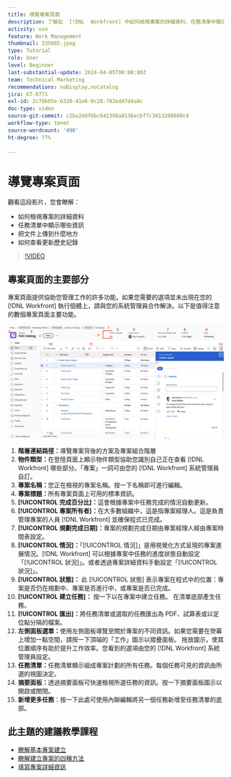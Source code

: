```yaml
---
title: 導覽專案頁面
description: 了解在  [!DNL  Workfront] 中如何檢視專案的詳細資料、任務清單中顯示哪些資訊、把文件上傳到什麼地方，以及如何檢視更新歷史記錄。
activity: use
feature: Work Management
thumbnail: 335085.jpeg
type: Tutorial
role: User
level: Beginner
last-substantial-update: 2024-04-05T00:00:00Z
team: Technical Marketing
recommendations: noDisplay,noCatalog
jira: KT-8771
exl-id: 2c70b05e-6320-41e6-9c28-782edd7d4a8c
doc-type: video
source-git-commit: c2ba2ddfbbc642398a0136ecbf7c3613208080c4
workflow-type: tm+mt
source-wordcount: '498'
ht-degree: 77%

---
```


# 導覽專案頁面

觀看這段影片，您會瞭解：

* 如何檢視專案的詳細資料
* 任務清單中顯示哪些資訊
* 把文件上傳到什麼地方
* 如何查看更新歷史記錄

>[!VIDEO](https://video.tv.adobe.com/v/335085/?quality=12&learn=on)

## 專案頁面的主要部分

專案頁面提供協助您管理工作的許多功能。如果您需要的選項並未出現在您的 [!DNL Workfront] 執行個體上，請與您的系統管理員合作解決。以下是值得注意的數個專案頁面主要功能。

![專案頁面螢幕擷圖](assets/project-page-graphic-for-planner-v2.png)

1. **階層連結路徑：**&#x200B;導覽專案背後的方案及專案組合階層
2. **物件類型：**&#x200B;在登陸頁面上顯示物件類型協助您識別自己正在查看 [!DNL Workfront] 哪些部分。「專案」一詞可由您的 [!DNL Workfront] 系統管理員自訂。
3. **專案名稱：**&#x200B;您正在檢視的專案名稱。按一下名稱即可進行編輯。
4. **專案標題：**&#x200B;所有專案頁面上可用的標準資訊。
5. **[!UICONTROL 完成百分比]：**&#x200B;這會根據專案中任務完成的情況自動更新。
6. **[!UICONTROL 專案所有者]：**&#x200B;在大多數組織中，這是指專案經理人。這是負責管理專案的人員 [!DNL Workfront] 並確保程式已完成。
7. **[!UICONTROL 規劃完成日期]：**&#x200B;專案的規劃完成日期由專案經理人經由專案時間表設定。
8. **[!UICONTROL 情況]：**「[!UICONTROL 情況]」是用視覺化方式呈現的專案進展情況。[!DNL Workfront] 可以根據專案中任務的進度狀態自動設定「[!UICONTROL 狀況]」。或者透過專案詳細資料手動設定「[!UICONTROL 狀況]」。
9. **[!UICONTROL 狀態]：** 此 [!UICONTROL 狀態] 表示專案在程式中的位置：專案是否仍在規劃中、專案是否進行中，或專案是否已完成。
10. **[!UICONTROL 建立任務]：** 按一下以在專案中建立任務。 在清單底部產生任務。
11. **[!UICONTROL 匯出]：**&#x200B;將任務清單或選取的任務匯出為 PDF、試算表或以定位點分隔的檔案。
12. **左側面板選單：**&#x200B;使用左側面板導覽至關於專案的不同資訊。如果您需要在熒幕上增加一點空間，請按一下頂端的「工作」圖示以摺疊面板。 拖放圖示，使其位置順序有助於提升工作效率。您看到的選項由您的 [!DNL Workfront] 系統管理員設定。
13. **任務清單：**&#x200B;任務清單顯示組成專案計劃的所有任務。每個任務可見的資訊由所選的視圖決定。
14. **摘要面板：**&#x200B;透過摘要面板可快速檢視所選任務的資訊。按一下摘要面板圖示以開啟或關閉。
15. **新增更多任務**：按一下此處可使用內聯編輯將另一個任務新增至任務清單的底部。

## 此主題的建議教學課程

* [瞭解基本專案建立](https://experienceleague.adobe.com/en/docs/workfront-learn/tutorials-workfront/manage-work/projects/understand-basic-project-creation)
* [瞭解建立專案的四種方法](https://experienceleague.adobe.com/en/docs/workfront-learn/tutorials-workfront/manage-work/projects/understand-other-ways-to-create-projects)
* [填寫專案詳細資訊](https://experienceleague.adobe.com/en/docs/workfront-learn/tutorials-workfront/manage-work/projects/fill-in-the-project-details)

